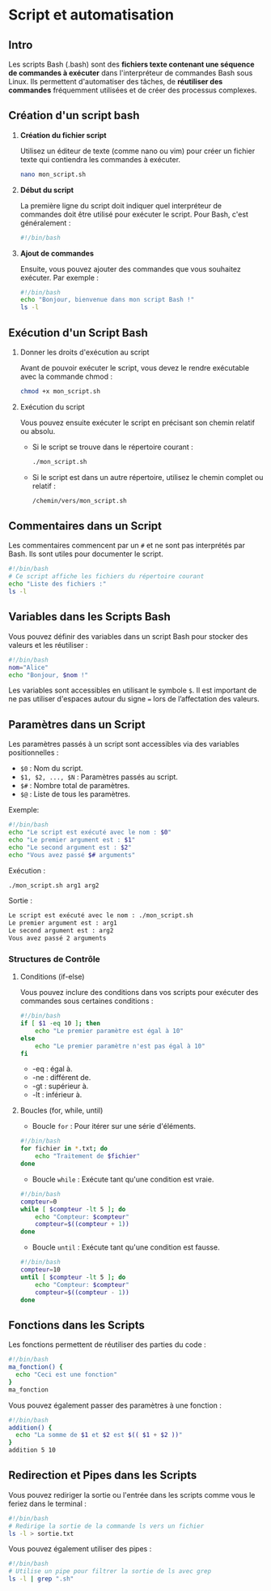 # Script et automatisation

## Intro

Les scripts Bash (.bash) sont des **fichiers texte contenant une séquence de commandes à exécuter** dans l'interpréteur de commandes Bash sous Linux. Ils permettent d'automatiser des tâches, de **réutiliser des commandes** fréquemment utilisées et de créer des processus complexes.

## Création d'un script bash

1.  **Création du fichier script**
    
    Utilisez un éditeur de texte (comme nano ou vim) pour créer un fichier texte qui contiendra les commandes à exécuter.

    ```bash
    nano mon_script.sh
    ```

2.  **Début du script**

    La première ligne du script doit indiquer quel interpréteur de commandes doit être utilisé pour exécuter le script. Pour Bash, c'est généralement :

    ```bash
    #!/bin/bash
     ```

3. **Ajout de commandes**

    Ensuite, vous pouvez ajouter des commandes que vous souhaitez exécuter. Par exemple :

    ```bash
    #!/bin/bash
    echo "Bonjour, bienvenue dans mon script Bash !"
    ls -l
    ```

## Exécution d'un Script Bash

1. Donner les droits d'exécution au script

    Avant de pouvoir exécuter le script, vous devez le rendre exécutable avec la commande chmod :

    ```bash
    chmod +x mon_script.sh
    ```

2. Exécution du script

    Vous pouvez ensuite exécuter le script en précisant son chemin relatif ou absolu.

    *   Si le script se trouve dans le répertoire courant :

        ```bash
        ./mon_script.sh
        ```

    *   Si le script est dans un autre répertoire, utilisez le chemin complet ou relatif :

        ```bash
        /chemin/vers/mon_script.sh
        ```

## Commentaires dans un Script

Les commentaires commencent par un `#` et ne sont pas interprétés par Bash. Ils sont utiles pour documenter le script.

```bash
#!/bin/bash
# Ce script affiche les fichiers du répertoire courant
echo "Liste des fichiers :"
ls -l
```

## Variables dans les Scripts Bash

Vous pouvez définir des variables dans un script Bash pour stocker des valeurs et les réutiliser :

```bash
#!/bin/bash
nom="Alice"
echo "Bonjour, $nom !"
```

Les variables sont accessibles en utilisant le symbole `$`. Il est important de ne pas utiliser d'espaces autour du signe `=` lors de l’affectation des valeurs.

## Paramètres dans un Script

Les paramètres passés à un script sont accessibles via des variables positionnelles :

*   `$0` : Nom du script.
*   `$1, $2, ..., $N` : Paramètres passés au script.
*   `$#` : Nombre total de paramètres.
*   `$@` : Liste de tous les paramètres.

Exemple: 

```bash
#!/bin/bash
echo "Le script est exécuté avec le nom : $0"
echo "Le premier argument est : $1"
echo "Le second argument est : $2"
echo "Vous avez passé $# arguments"
```

Exécution :

```bash
./mon_script.sh arg1 arg2
```

Sortie :

```bash
Le script est exécuté avec le nom : ./mon_script.sh
Le premier argument est : arg1
Le second argument est : arg2
Vous avez passé 2 arguments
```

### Structures de Contrôle

1.  Conditions (if-else)

    Vous pouvez inclure des conditions dans vos scripts pour exécuter des commandes sous certaines conditions :

    ```bash
    #!/bin/bash
    if [ $1 -eq 10 ]; then
        echo "Le premier paramètre est égal à 10"
    else
        echo "Le premier paramètre n'est pas égal à 10"
    fi
    ```

    * -eq : égal à.
    * -ne : différent de.
    * -gt : supérieur à.
    * -lt : inférieur à.

2.  Boucles (for, while, until)

    *   Boucle `for` : Pour itérer sur une série d'éléments.

    ```bash
    #!/bin/bash
    for fichier in *.txt; do
        echo "Traitement de $fichier"
    done
    ```

    *   Boucle `while` : Exécute tant qu'une condition est vraie.

    ```bash
    #!/bin/bash
    compteur=0
    while [ $compteur -lt 5 ]; do
        echo "Compteur: $compteur"
        compteur=$((compteur + 1))
    done
    ```

    * Boucle `until` : Exécute tant qu'une condition est fausse.

    ```bash
    #!/bin/bash
    compteur=10
    until [ $compteur -lt 5 ]; do
        echo "Compteur: $compteur"
        compteur=$((compteur - 1))
    done
    ```

## Fonctions dans les Scripts

Les fonctions permettent de réutiliser des parties du code :

```bash
#!/bin/bash
ma_fonction() {
  echo "Ceci est une fonction"
}
ma_fonction
```

Vous pouvez également passer des paramètres à une fonction :

```bash
#!/bin/bash
addition() {
  echo "La somme de $1 et $2 est $(( $1 + $2 ))"
}
addition 5 10
```

## Redirection et Pipes dans les Scripts

Vous pouvez rediriger la sortie ou l'entrée dans les scripts comme vous le feriez dans le terminal :

```bash
#!/bin/bash
# Redirige la sortie de la commande ls vers un fichier
ls -l > sortie.txt
```

Vous pouvez également utiliser des pipes :

```bash
#!/bin/bash
# Utilise un pipe pour filtrer la sortie de ls avec grep
ls -l | grep ".sh"
```


